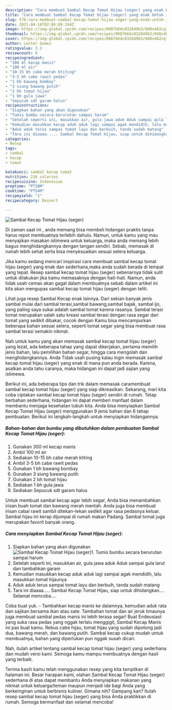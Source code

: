 ```yaml
---
description: "Cara membuat Sambal Kecap Tomat Hijau (seger) yang enak Untuk Jualan"
title: "Cara membuat Sambal Kecap Tomat Hijau (seger) yang enak Untuk Jualan"
slug: 576-cara-membuat-sambal-kecap-tomat-hijau-seger-yang-enak-untuk-jualan
date: 2021-04-16T02:05:09.244Z
image: https://img-global.cpcdn.com/recipes/0087b6dc032849b3/680x482cq70/sambal-kecap-tomat-hijau-seger-foto-resep-utama.jpg
thumbnail: https://img-global.cpcdn.com/recipes/0087b6dc032849b3/680x482cq70/sambal-kecap-tomat-hijau-seger-foto-resep-utama.jpg
cover: https://img-global.cpcdn.com/recipes/0087b6dc032849b3/680x482cq70/sambal-kecap-tomat-hijau-seger-foto-resep-utama.jpg
author: Lester Gomez
ratingvalue: 3.2
reviewcount: 9
recipeingredient:
- "300 ml kecap manis"
- "100 ml air"
- "10-15 bh cabe merah ktiting"
- "3-5 bh cabe rawit pedas"
- "1 bh bawang bombay"
- "3 siung bawang putih"
- "2 bh tomat hijau"
- "1 bh gula jawa"
- "Sepucuk sdt garam halus"
recipeinstructions:
- "Siapkan bahan yang akan digunakan"
- "Tumis bumbu secara berurutan sampai harum"
- "Setelah seperti ini, masukkan air, gula jawa aduk Aduk sampai gula larut dan tambahkan garam"
- "Kemudian masukkan kecap aduk aduk lagi sampai agak mendidih, lalu masukkan tomat hijaunya"
- "Aduk aduk terus sampai tomat layu dan berbuih, tanda sudah matang"
- "Tara ini diaaaa..... Sambal Kecap Tomat Hijau, siap untuk dihidangkan.... Selamat mencoba...."
categories:
- Resep
tags:
- sambal
- kecap
- tomat

katakunci: sambal kecap tomat 
nutrition: 216 calories
recipecuisine: Indonesian
preptime: "PT10M"
cooktime: "PT54M"
recipeyield: "1"
recipecategory: Dessert

---
```



![Sambal Kecap Tomat Hijau (seger)](https://img-global.cpcdn.com/recipes/0087b6dc032849b3/680x482cq70/sambal-kecap-tomat-hijau-seger-foto-resep-utama.jpg)

Di zaman  saat ini , anda memang bisa membeli hidangan praktis tanpa harus repot membuatnya terlebih dahulu. Namun, untuk kamu yang mau menyajikan masakan istimewa untuk keluarga, maka anda memang lebih bagus menghidangkannya dengan tangan sendiri. Sebab, memasak di rumah lebih sehat serta bisa menyesuaikan sesuai selera keluarga.

Jika kamu sedang mencari inspirasi cara membuat sambal kecap tomat hijau (seger) yang enak dan sederhana,maka anda sudah berada di tempat yang tepat. Resep sambal kecap tomat hijau (seger)  sebenarnya tidak sulit untuk dilakukan jika kamu memasaknya dengan hati-hati. Namun, anda tidak usah cemas akan gagal dalam membuatnya 
sebab dalam artikel ini kita akan mengupas sambal kecap tomat hijau (seger) dengan teliti.  

Lihat juga resep Sambal Kecap enak lainnya. Dari sekian banyak jenis sambal mulai dari sambal terasi,sambal bawang,sambal bajak, sambal ijo, yang paling saya sukai adalah sambal tomat karena rasanya. Sambal terasi tomat merupakan salah satu kreasi sambal terasi dengan rasa segar dari tomat yang sedikit dibakar, cocok dengan Kamu bisa mencampurkan beberapa bahan sesuai selera, seperti tomat segar yang bisa membuat rasa sambal terasi semakin nikmat.

Nah untuk kamu yang akan memasak sambal kecap tomat hijau (seger) yang lezat, ada beberapa tahap yang dapat dikerjakan, pertama memilih jenis bahan, lalu pemilihan bahan segar, hingga cara mengolah dan menghidangkannya. Anda Tidak usah pusing kalau ingin memasak sambal kecap tomat hijau (seger) yang enak di mana pun anda berada. Karena, asalkan anda  tahu caranya, maka hidangan ini dapat jadi sajian yang istimewa.

Berikut ini, ada beberapa tips dan trik dalam memasak caramembuat sambal kecap tomat hijau (seger) yang siap dikreasikan. Sekarang, mari kita coba ciptakan sambal kecap tomat hijau (seger) sendiri di rumah. Tetap berbahan sederhana, hidangan ini dapat memberi manfaat dalam membantu menjaga kesehatan tubuh kita. Anda bisa menyiapkan Sambal Kecap Tomat Hijau (seger) menggunakan 9 jenis bahan dan 6 tahap pembuatan. Berikut ini langkah-langkah untuk menyiapkan hidangannya.

<!--inarticleads1-->

##### Bahan-bahan dan bumbu yang dibutuhkan dalam pembuatan Sambal Kecap Tomat Hijau (seger):

1. Gunakan 300 ml kecap manis
1. Ambil 100 ml air
1. Sediakan 10-15 bh cabe merah ktiting
1. Ambil 3-5 bh cabe rawit pedas
1. Gunakan 1 bh bawang bombay
1. Gunakan 3 siung bawang putih
1. Gunakan 2 bh tomat hijau
1. Sediakan 1 bh gula jawa
1. Sediakan Sepucuk sdt garam halus


Untuk membuat sambal kecap agar lebih segar, Anda bisa menambahkan irisan buah tomat dan bawang merah mentah. Anda juga bisa membuat irisan cabai rawit sambil ditekan-tekan sedikit agar rasa pedasnya keluar. Sambal hijau ini kerap dijumpai di rumah makan Padang. Sambal tomat juga merupakan favorit banyak orang. 

<!--inarticleads2-->

##### Cara menyiapkan Sambal Kecap Tomat Hijau (seger):

1. Siapkan bahan yang akan digunakan
<img src="https://img-global.cpcdn.com/steps/16ec52db077d6eaa/160x128cq70/sambal-kecap-tomat-hijau-seger-langkah-memasak-1-foto.jpg" alt="Sambal Kecap Tomat Hijau (seger)">1. Tumis bumbu secara berurutan sampai harum
1. Setelah seperti ini, masukkan air, gula jawa aduk Aduk sampai gula larut dan tambahkan garam
1. Kemudian masukkan kecap aduk aduk lagi sampai agak mendidih, lalu masukkan tomat hijaunya
1. Aduk aduk terus sampai tomat layu dan berbuih, tanda sudah matang
1. Tara ini diaaaa..... Sambal Kecap Tomat Hijau, siap untuk dihidangkan.... Selamat mencoba....


Coba buat yuk. - Tambahkan kecap manis ke dalamnya, kemudian aduk rata dan sajikan bersama ikan atau sate. Tambahan tomat dan air jeruk limaunya juga membuat sambal pedas manis ini lebih terasa segar! Buat Endeusiast yang suka rasa pedas yang nggak terlalu menggigit, Sambal Kecap Manis ini pas buat kamu. Rebus cabe hijau, tomat hijau yang sudah dipotong jadi dua, bawang merah, dan bawang putih. Sambal kecap cukup mudah untuk membuatnya, bahan yang diperlukan pun nggak susah dicari. 

Nah, itulah artikel tentang  sambal kecap tomat hijau (seger)  yang sederhana dan mudah versi kami. Semoga kamu mampu membuatnya dengan hasil yang terbaik. 

Terima kasih kamu telah menggunakan resep yang kita tampilkan di halaman ini. Besar harapan kami, olahan  Sambal Kecap Tomat Hijau (seger) sederhana di atas dapat membantu Anda menyiapkan makanan yang nikmat untuk keluarga/teman maupun menjadi ide bagi Anda yang berkeinginan untuk berbisnis kuliner. Gimana nih? Gampang kan? Itulah resep sambal kecap tomat hijau (seger) yang bisa Anda praktikkan di rumah. Semoga bermanfaat dan selamat mencoba!


